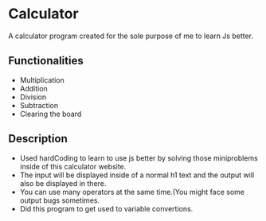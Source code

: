 # Calculator
A calculator program created  for the sole purpose of me to learn Js better.

Functionalities
-
<ul>
   <li>Multiplication</li>
   <li>Addition</li>
   <li>Division</li>
   <li>Subtraction</li>
   <li>Clearing the board</li>
</ul>

Description
-
<ul>
   
<li>Used hardCoding to learn to use js better by solving those miniproblems inside of this calculator website.</li>
<li>The input will be displayed inside of a normal h1 text and the output will also be displayed in there.</li>
<li>You can use many operators at the same time.(You might face some output bugs sometimes.</li>
<li>Did this program to get used to variable convertions.</li>
   </ul>
